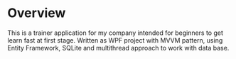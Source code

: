 # Overview
This is a trainer application for my company intended for beginners to get learn fast at first stage. Written as WPF project with MVVM pattern, using Entity Framework, SQLite and multithread approach to work with data base.
